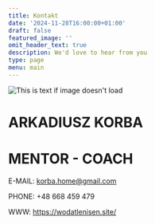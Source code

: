 ```yaml
---
title: Kontakt
date: '2024-11-28T16:00:00+01:00'
draft: false
featured_image: ''
omit_header_text: true
description: We'd love to hear from you
type: page
menu: main
---
```



![This is text if image doesn't load](/images/ARCOS_logo2.png "")

# ARKADIUSZ KORBA 

# MENTOR - COACH

E-MAIL: korba.home@gmail.com

PHONE:  +48 668 459 479 

WWW: https://wodatlenisen.site/
